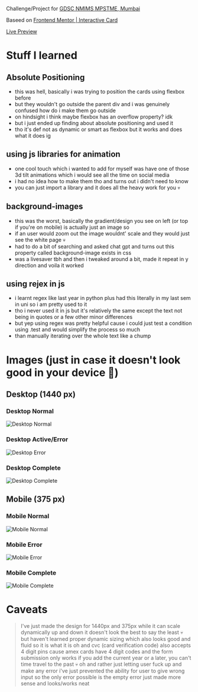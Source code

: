 
Challenge/Project for [GDSC NMIMS MPSTME, Mumbai](https://github.com/GDSC-NMIMS-MPSTME-Mumbai)

Baseed on [Frontend Mentor | Interactive Card](https://www.frontendmentor.io/challenges/interactive-card-details-form-XpS8cKZDWw)

[Live Preview](https://kratospidey.github.io/Interactve_Card/)

# Stuff I learned

## Absolute Positioning 

- this was hell, basically i was trying to position the cards using flexbox before
- but they wouldn't go outside the parent div and i was genuinely confused how do i make them go outside
- on hindsight i think maybe flexbox has an overflow property? idk 
- but i just ended up finding about absolute positioning and used it
- tho it's def not as dynamic or smart as flexbox but it works and does what it does ig 

## using js libraries for animation

- one cool touch which i wanted to add for myself was have one of those 3d tilt animations which i would see all the time on social media
- i had no idea how to make them tho and turns out i didn't need to know
- you can just import a library and it does all the heavy work for you 💀

## background-images

- this was the worst, basically the gradient/design you see on left (or top if you're on mobile) is actually just an image so 
- if an user would zoom out the image wouldnt' scale and they would just see the white page 💀
- had to do a bit of searching and asked chat gpt and turns out this property called background-image exists in css
- was a livesaver tbh and then i tweaked around a bit, made it repeat in y direction and voila it worked

## using rejex in js

- i learnt regex like last year in python plus had this literally in my last sem in uni so i am pretty used to it
- tho i never used it in js but it's relatively the same except the text not being in quotes or a few other minor differences
- but yep using regex was pretty helpful cause i could just test a condition using .test and would simplify the process so much
- than manually iterating over the whole text like a chump

# Images (just in case it doesn't look good in your device 🤡)

  ## Desktop (1440 px)
    
  ### Desktop Normal
  
  ![Desktop Normal](https://github.com/Kratospidey/Interactve_Card/assets/67730931/515244d4-f123-4666-8f1e-7feb4c71d3ea)
  
  ### Desktop Active/Error
  
  ![Desktop Error](https://github.com/Kratospidey/Interactve_Card/assets/67730931/e4d7c0e6-f210-4e94-89e0-d619cf1210f8)
  
  ### Desktop Complete
  
  ![Desktop Complete](https://github.com/Kratospidey/Interactve_Card/assets/67730931/bac21947-1997-4f37-a9fb-4ac513a05d3e)

  ## Mobile (375 px)

  ### Mobile Normal

  ![Mobile Normal](https://github.com/Kratospidey/Interactve_Card/assets/67730931/0ba30f71-3194-4670-bcf5-ea6ba3951801)

  ### Mobile Error

  ![Mobile Error](https://github.com/Kratospidey/Interactve_Card/assets/67730931/44c14847-b422-4530-acc7-7eb70863936a)

  ### Mobile Complete

  ![Mobile Complete](https://github.com/Kratospidey/Interactve_Card/assets/67730931/79f46985-cf28-433a-9ccd-7e04a4354aa5)


# Caveats

> I've just made the design for 1440px and 375px
> while it can scale dynamically up and down
> it doesn't look the best to say the least 💀
> but haven't learned proper dynamic sizing which also looks good and fluid so it is what it is
> oh and cvc (card verification code) also accepts 4 digit pins cause amex cards have 4 digit codes
> and the form submission only works if you add the current year or a later, you can't time travel to the past 💀
> oh and rather just letting user fuck up and make any error i've just prevented the ability for user to give wrong input so the only error possible is the empty error
> just made more sense and looks/works neat


  



